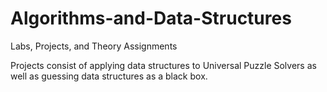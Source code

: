 # Algorithms-and-Data-Structures
Labs, Projects, and Theory Assignments 

Projects consist of applying data structures to Universal Puzzle Solvers as well as guessing data structures as a black box.
